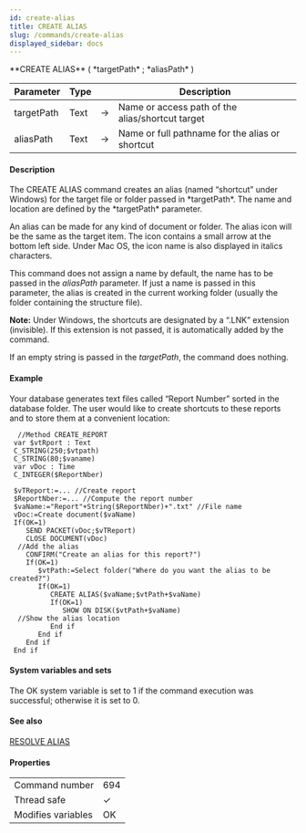 ```yaml
---
id: create-alias
title: CREATE ALIAS
slug: /commands/create-alias
displayed_sidebar: docs
---
```


<!--REF #_command_.CREATE ALIAS.Syntax-->**CREATE ALIAS** ( *targetPath* ; *aliasPath* )<!-- END REF-->
<!--REF #_command_.CREATE ALIAS.Params-->
| Parameter | Type |  | Description |
| --- | --- | --- | --- |
| targetPath | Text | &#8594;  | Name or access path of the alias/shortcut target |
| aliasPath | Text | &#8594;  | Name or full pathname for the alias or shortcut |

<!-- END REF-->

#### Description 

<!--REF #_command_.CREATE ALIAS.Summary-->The CREATE ALIAS command creates an alias (named “shortcut” under Windows) for the target file or folder passed in *targetPath*.<!-- END REF--> The name and location are defined by the *targetPath* parameter.

An alias can be made for any kind of document or folder. The alias icon will be the same as the target item. The icon contains a small arrow at the bottom left side. Under Mac OS, the icon name is also displayed in italics characters.

This command does not assign a name by default, the name has to be passed in the *aliasPath* parameter. If just a name is passed in this parameter, the alias is created in the current working folder (usually the folder containing the structure file).

**Note:** Under Windows, the shortcuts are designated by a “.LNK” extension (invisible). If this extension is not passed, it is automatically added by the command.

If an empty string is passed in the *targetPath*, the command does nothing.

#### Example 

Your database generates text files called “Report Number” sorted in the database folder. The user would like to create shortcuts to these reports and to store them at a convenient location:

```4d
  //Method CREATE_REPORT
 var $vtRport : Text
 C_STRING(250;$vtpath)
 C_STRING(80;$vaname)
 var vDoc : Time
 C_INTEGER($ReportNber)
 
 $vTReport:=... //Create report
 $ReportNber:=... //Compute the report number
 $vaName:="Report"+String($ReportNber)+".txt" //File name
 vDoc:=Create document($vaName)
 If(OK=1)
    SEND PACKET(vDoc;$vTReport)
    CLOSE DOCUMENT(vDoc)
  //Add the alias
    CONFIRM("Create an alias for this report?")
    If(OK=1)
       $vtPath:=Select folder("Where do you want the alias to be created?")
       If(OK=1)
          CREATE ALIAS($vaName;$vtPath+$vaName)
          If(OK=1)
             SHOW ON DISK($vtPath+$vaName)
  //Show the alias location
          End if
       End if
    End if
 End if
```

#### System variables and sets 

The OK system variable is set to 1 if the command execution was successful; otherwise it is set to 0.

#### See also 

[RESOLVE ALIAS](resolve-alias.md)  

#### Properties

|  |  |
| --- | --- |
| Command number | 694 |
| Thread safe | &check; |
| Modifies variables | OK |


